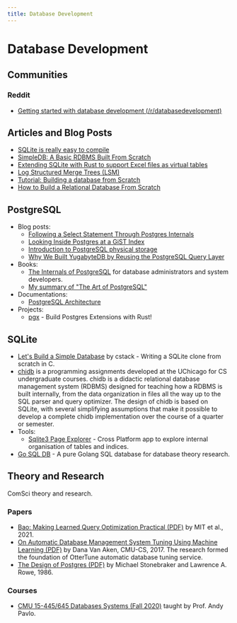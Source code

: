 ```yaml
---
title: Database Development
---
```


# Database Development

## Communities

### Reddit

- [Getting started with database development (/r/databasedevelopment)](https://r.nf/r/databasedevelopment/comments/unj8d1/getting_started_with_database_development/)

## Articles and Blog Posts

- [SQLite is really easy to compile](https://jvns.ca/blog/2019/10/28/sqlite-is-really-easy-to-compile/)
- [SimpleDB: A Basic RDBMS Built From Scratch](https://www.awelm.com/posts/simple-db/)
- [Extending SQLite with Rust to support Excel files as virtual tables](https://sergey.khabibullin.com/sqlite-extensions-in-rust/)
- [Log Structured Merge Trees (LSM)](http://www.benstopford.com/2015/02/14/log-structured-merge-trees/)
- [Tutorial: Building a database from Scratch](https://blog.plaintextnerds.com/tutorial-building-a-database-from-scratch-962f3afef326)
- [How to Build a Relational Database From Scratch](https://medium.com/swlh/how-to-build-a-relational-database-from-scratch-e208061027c7)

## PostgreSQL

- Blog posts:
  - [Following a Select Statement Through Postgres Internals](https://patshaughnessy.net/2014/10/13/following-a-select-statement-through-postgres-internals)
  - [Looking Inside Postgres at a GiST Index](https://patshaughnessy.net/2017/12/15/looking-inside-postgres-at-a-gist-index)
  - [Introduction to PostgreSQL physical storage](http://rachbelaid.com/introduction-to-postgres-physical-storage/)
  - [Why We Built YugabyteDB by Reusing the PostgreSQL Query Layer](https://www.yugabyte.com/blog/why-we-built-yugabytedb-by-reusing-the-postgresql-query-layer/)
- Books:
  - [The Internals of PostgreSQL](https://www.interdb.jp/pg/index.html) for database administrators and system developers.
  - [My summary of "The Art of PostgreSQL"](https://benjaminwuethrich.dev/2020-04-05-taop-summary.html)
- Documentations:
  - [PostgreSQL Architecture](https://en.wikibooks.org/wiki/PostgreSQL/Architecture)
- Projects:
  - [pgx](https://github.com/tcdi/pgx) - Build Postgres Extensions with Rust!

## SQLite

- [Let's Build a Simple Database](https://cstack.github.io/db_tutorial/) by cstack - Writing a SQLite clone from scratch in C.
- [chidb](http://chi.cs.uchicago.edu/chidb/index.html) is a programming assignments developed at the UChicago for CS undergraduate courses. chidb is a didactic relational database management system (RDBMS) designed for teaching how a RDBMS is built internally, from the data organization in files all the way up to the SQL parser and query optimizer. The design of chidb is based on SQLite, with several simplifying assumptions that make it possible to develop a complete chidb implementation over the course of a quarter or semester.
- Tools:
  - [Sqlite3 Page Explorer](https://github.com/siara-cc/sqlite3_page_explorer) - Cross Platform app to explore internal organisation of tables and indices.
- [Go SQL DB](https://github.com/auxten/go-sqldb) - A pure Golang SQL database for database theory research.

## Theory and Research

ComSci theory and research.

### Papers

- [Bao: Making Learned Query Optimization Practical (PDF)](https://dl.acm.org/doi/pdf/10.1145/3448016.3452838) by MIT et al., 2021.
- [On Automatic Database Management System Tuning Using Machine Learning (PDF)](https://ottertune.com/wp-content/uploads/2021/12/vanaken-thesis2021.pdf) by Dana Van Aken, CMU-CS, 2017. The research formed the foundation of OtterTune automatic database tuning service.
- [The Design of Postgres (PDF)](https://dsf.berkeley.edu/papers/ERL-M85-95.pdf) by Michael Stonebraker and Lawrence A. Rowe, 1986.

### Courses

- [CMU 15-445/645 Databases Systems (Fall 2020)](https://archive.ph/CEN6J) taught by Prof. Andy Pavlo.
